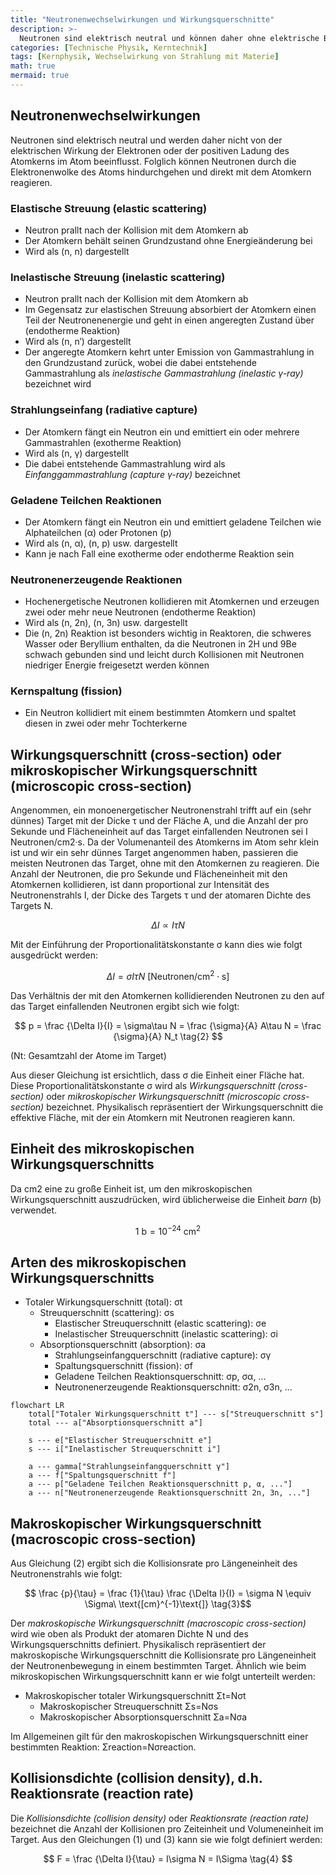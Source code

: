 ```yaml
---
title: "Neutronenwechselwirkungen und Wirkungsquerschnitte"
description: >-
  Neutronen sind elektrisch neutral und können daher ohne elektrische Beeinflussung durch die Elektronenwolke des Atoms direkt mit dem Atomkern reagieren. Wir betrachten die Arten der Neutronenwechselwirkungen und das Konzept des Wirkungsquerschnitts des Atomkerns.
categories: [Technische Physik, Kerntechnik]
tags: [Kernphysik, Wechselwirkung von Strahlung mit Materie]
math: true
mermaid: true
---
```


## Neutronenwechselwirkungen
Neutronen sind elektrisch neutral und werden daher nicht von der elektrischen Wirkung der Elektronen oder der positiven Ladung des Atomkerns im Atom beeinflusst. Folglich können Neutronen durch die Elektronenwolke des Atoms hindurchgehen und direkt mit dem Atomkern reagieren.

### Elastische Streuung (elastic scattering)
- Neutron prallt nach der Kollision mit dem Atomkern ab
- Der Atomkern behält seinen Grundzustand ohne Energieänderung bei
- Wird als (n, n) dargestellt

### Inelastische Streuung (inelastic scattering)
- Neutron prallt nach der Kollision mit dem Atomkern ab
- Im Gegensatz zur elastischen Streuung absorbiert der Atomkern einen Teil der Neutronenenergie und geht in einen angeregten Zustand über (endotherme Reaktion)
- Wird als (n, n′) dargestellt
- Der angeregte Atomkern kehrt unter Emission von Gammastrahlung in den Grundzustand zurück, wobei die dabei entstehende Gammastrahlung als *inelastische Gammastrahlung (inelastic γ-ray)* bezeichnet wird

### Strahlungseinfang (radiative capture)
- Der Atomkern fängt ein Neutron ein und emittiert ein oder mehrere Gammastrahlen (exotherme Reaktion)
- Wird als (n, γ) dargestellt
- Die dabei entstehende Gammastrahlung wird als *Einfanggammastrahlung (capture γ-ray)* bezeichnet

### Geladene Teilchen Reaktionen
- Der Atomkern fängt ein Neutron ein und emittiert geladene Teilchen wie Alphateilchen (α) oder Protonen (p)
- Wird als (n, α), (n, p) usw. dargestellt
- Kann je nach Fall eine exotherme oder endotherme Reaktion sein

### Neutronenerzeugende Reaktionen
- Hochenergetische Neutronen kollidieren mit Atomkernen und erzeugen zwei oder mehr neue Neutronen (endotherme Reaktion)
- Wird als (n, 2n), (n, 3n) usw. dargestellt
- Die (n, 2n) Reaktion ist besonders wichtig in Reaktoren, die schweres Wasser oder Beryllium enthalten, da die Neutronen in 2H und 9Be schwach gebunden sind und leicht durch Kollisionen mit Neutronen niedriger Energie freigesetzt werden können

### Kernspaltung (fission)
- Ein Neutron kollidiert mit einem bestimmten Atomkern und spaltet diesen in zwei oder mehr Tochterkerne

## Wirkungsquerschnitt (cross-section) oder mikroskopischer Wirkungsquerschnitt (microscopic cross-section)
Angenommen, ein monoenergetischer Neutronenstrahl trifft auf ein (sehr dünnes) Target mit der Dicke τ und der Fläche A, und die Anzahl der pro Sekunde und Flächeneinheit auf das Target einfallenden Neutronen sei I Neutronen/cm2·s. Da der Volumenanteil des Atomkerns im Atom sehr klein ist und wir ein sehr dünnes Target angenommen haben, passieren die meisten Neutronen das Target, ohne mit den Atomkernen zu reagieren. Die Anzahl der Neutronen, die pro Sekunde und Flächeneinheit mit den Atomkernen kollidieren, ist dann proportional zur Intensität des Neutronenstrahls I, der Dicke des Targets τ und der atomaren Dichte des Targets N.

$$ \Delta I \propto I\tau N $$

Mit der Einführung der Proportionalitätskonstante σ kann dies wie folgt ausgedrückt werden:

$$ \Delta I = \sigma I\tau N\ \text{[Neutronen/cm}^2\cdot\text{s]} \tag{1} $$

Das Verhältnis der mit den Atomkernen kollidierenden Neutronen zu den auf das Target einfallenden Neutronen ergibt sich wie folgt:

$$ p = \frac {\Delta I}{I} = \sigma\tau N = \frac {\sigma}{A} A\tau N = \frac {\sigma}{A} N_t \tag{2} $$

(Nt: Gesamtzahl der Atome im Target)

Aus dieser Gleichung ist ersichtlich, dass σ die Einheit einer Fläche hat. Diese Proportionalitätskonstante σ wird als *Wirkungsquerschnitt (cross-section)* oder *mikroskopischer Wirkungsquerschnitt (microscopic cross-section)* bezeichnet. Physikalisch repräsentiert der Wirkungsquerschnitt die effektive Fläche, mit der ein Atomkern mit Neutronen reagieren kann.

## Einheit des mikroskopischen Wirkungsquerschnitts
Da cm2 eine zu große Einheit ist, um den mikroskopischen Wirkungsquerschnitt auszudrücken, wird üblicherweise die Einheit *barn* (b) verwendet.

$$ 1\ \text{b} = 10^{-24}\ \text{cm}^2 $$

## Arten des mikroskopischen Wirkungsquerschnitts
- Totaler Wirkungsquerschnitt (total): σt
  - Streuquerschnitt (scattering): σs
    - Elastischer Streuquerschnitt (elastic scattering): σe
    - Inelastischer Streuquerschnitt (inelastic scattering): σi
  - Absorptionsquerschnitt (absorption): σa
    - Strahlungseinfangquerschnitt (radiative capture): σγ
    - Spaltungsquerschnitt (fission): σf
    - Geladene Teilchen Reaktionsquerschnitt: σp, σα, ...
    - Neutronenerzeugende Reaktionsquerschnitt: σ2n, σ3n, ...

```mermaid
flowchart LR
	total["Totaler Wirkungsquerschnitt t"] --- s["Streuquerschnitt s"]
	total --- a["Absorptionsquerschnitt a"]

	s --- e["Elastischer Streuquerschnitt e"]
	s --- i["Inelastischer Streuquerschnitt i"]

	a --- gamma["Strahlungseinfangquerschnitt γ"]
	a --- f["Spaltungsquerschnitt f"]
	a --- p["Geladene Teilchen Reaktionsquerschnitt p, α, ..."]
	a --- n["Neutronenerzeugende Reaktionsquerschnitt 2n, 3n, ..."]
```

## Makroskopischer Wirkungsquerschnitt (macroscopic cross-section)
Aus Gleichung (2) ergibt sich die Kollisionsrate pro Längeneinheit des Neutronenstrahls wie folgt:

$$ \frac {p}{\tau} = \frac {1}{\tau} \frac {\Delta I}{I} = \sigma N \equiv \Sigma\ \text{[cm}^{-1}\text{]} \tag{3}$$

Der *makroskopische Wirkungsquerschnitt (macroscopic cross-section)* wird wie oben als Produkt der atomaren Dichte N und des Wirkungsquerschnitts definiert. Physikalisch repräsentiert der makroskopische Wirkungsquerschnitt die Kollisionsrate pro Längeneinheit der Neutronenbewegung in einem bestimmten Target. Ähnlich wie beim mikroskopischen Wirkungsquerschnitt kann er wie folgt unterteilt werden:

- Makroskopischer totaler Wirkungsquerschnitt Σt=Nσt
  - Makroskopischer Streuquerschnitt Σs=Nσs
  - Makroskopischer Absorptionsquerschnitt Σa=Nσa

Im Allgemeinen gilt für den makroskopischen Wirkungsquerschnitt einer bestimmten Reaktion: Σreaction=Nσreaction.

## Kollisionsdichte (collision density), d.h. Reaktionsrate (reaction rate)
Die *Kollisionsdichte (collision density)* oder *Reaktionsrate (reaction rate)* bezeichnet die Anzahl der Kollisionen pro Zeiteinheit und Volumeneinheit im Target. Aus den Gleichungen (1) und (3) kann sie wie folgt definiert werden:

$$ F = \frac {\Delta I}{\tau} = I\sigma N = I\Sigma \tag{4} $$